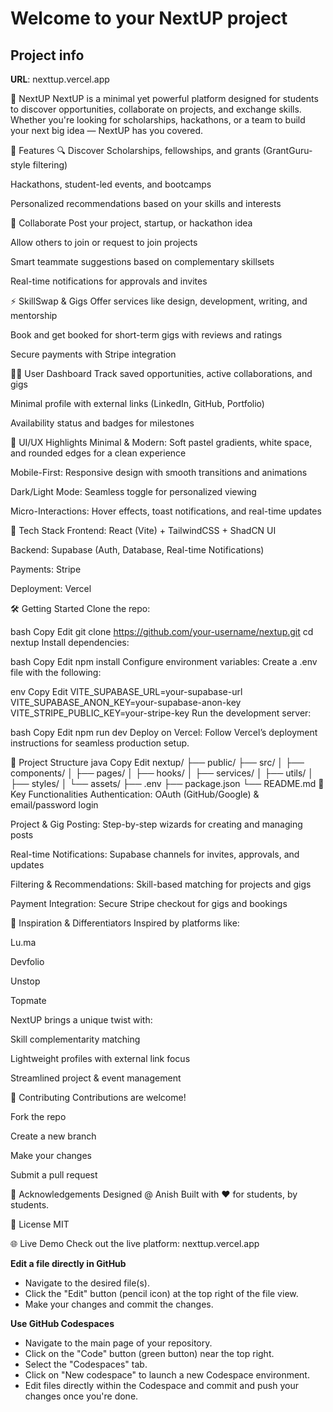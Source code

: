 # Welcome to your NextUP project

## Project info

**URL**: nexttup.vercel.app

🌟 NextUP
NextUP is a minimal yet powerful platform designed for students to discover opportunities, collaborate on projects, and exchange skills. Whether you're looking for scholarships, hackathons, or a team to build your next big idea — NextUP has you covered.

🚀 Features
🔍 Discover
Scholarships, fellowships, and grants (GrantGuru-style filtering)

Hackathons, student-led events, and bootcamps

Personalized recommendations based on your skills and interests

🤝 Collaborate
Post your project, startup, or hackathon idea

Allow others to join or request to join projects

Smart teammate suggestions based on complementary skillsets

Real-time notifications for approvals and invites

⚡ SkillSwap & Gigs
Offer services like design, development, writing, and mentorship

Book and get booked for short-term gigs with reviews and ratings

Secure payments with Stripe integration

🧑‍🎓 User Dashboard
Track saved opportunities, active collaborations, and gigs

Minimal profile with external links (LinkedIn, GitHub, Portfolio)

Availability status and badges for milestones

🎨 UI/UX Highlights
Minimal & Modern: Soft pastel gradients, white space, and rounded edges for a clean experience

Mobile-First: Responsive design with smooth transitions and animations

Dark/Light Mode: Seamless toggle for personalized viewing

Micro-Interactions: Hover effects, toast notifications, and real-time updates

🔧 Tech Stack
Frontend: React (Vite) + TailwindCSS + ShadCN UI

Backend: Supabase (Auth, Database, Real-time Notifications)

Payments: Stripe

Deployment: Vercel

🛠️ Getting Started
Clone the repo:

bash
Copy
Edit
git clone https://github.com/your-username/nextup.git
cd nextup
Install dependencies:

bash
Copy
Edit
npm install
Configure environment variables: Create a .env file with the following:

env
Copy
Edit
VITE_SUPABASE_URL=your-supabase-url
VITE_SUPABASE_ANON_KEY=your-supabase-anon-key
VITE_STRIPE_PUBLIC_KEY=your-stripe-key
Run the development server:

bash
Copy
Edit
npm run dev
Deploy on Vercel:
Follow Vercel’s deployment instructions for seamless production setup.

📂 Project Structure
java
Copy
Edit
nextup/
├── public/
├── src/
│   ├── components/
│   ├── pages/
│   ├── hooks/
│   ├── services/
│   ├── utils/
│   ├── styles/
│   └── assets/
├── .env
├── package.json
└── README.md
🔑 Key Functionalities
Authentication: OAuth (GitHub/Google) & email/password login

Project & Gig Posting: Step-by-step wizards for creating and managing posts

Real-time Notifications: Supabase channels for invites, approvals, and updates

Filtering & Recommendations: Skill-based matching for projects and gigs

Payment Integration: Secure Stripe checkout for gigs and bookings

📌 Inspiration & Differentiators
Inspired by platforms like:

Lu.ma

Devfolio

Unstop

Topmate

NextUP brings a unique twist with:

Skill complementarity matching

Lightweight profiles with external link focus

Streamlined project & event management

📣 Contributing
Contributions are welcome!

Fork the repo

Create a new branch

Make your changes

Submit a pull request

🙌 Acknowledgements
Designed @ Anish
Built with ❤️ for students, by students.

📄 License
MIT

🌐 Live Demo
Check out the live platform: nexttup.vercel.app

**Edit a file directly in GitHub**

- Navigate to the desired file(s).
- Click the "Edit" button (pencil icon) at the top right of the file view.
- Make your changes and commit the changes.

**Use GitHub Codespaces**

- Navigate to the main page of your repository.
- Click on the "Code" button (green button) near the top right.
- Select the "Codespaces" tab.
- Click on "New codespace" to launch a new Codespace environment.
- Edit files directly within the Codespace and commit and push your changes once you're done.
